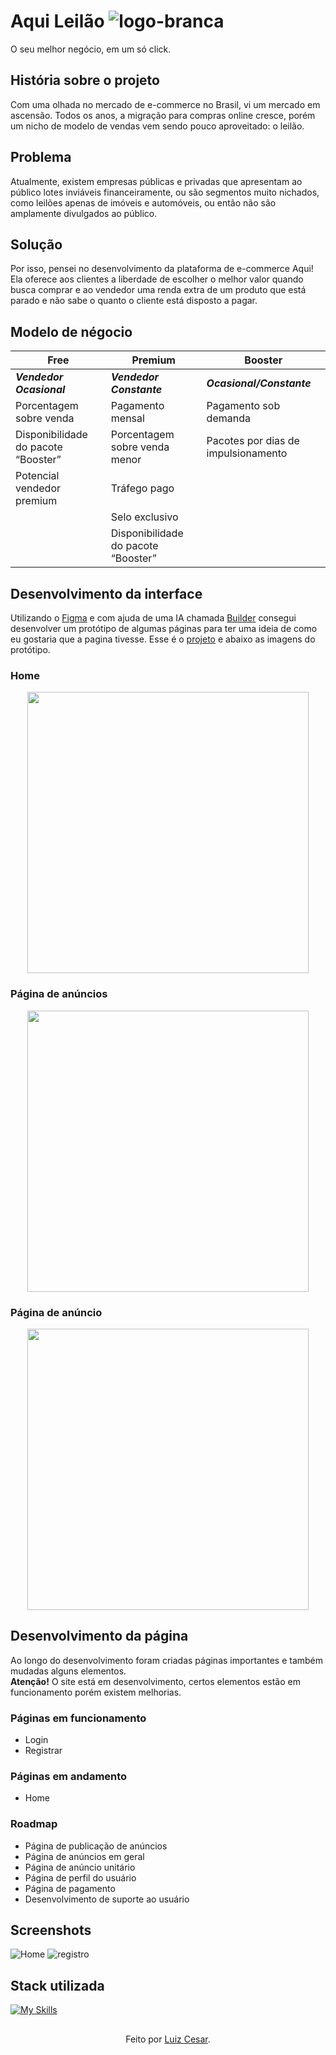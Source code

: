 
# Aqui Leilão ![logo-branca](https://github.com/luizcesar-lc/Aqui-Leiloes/assets/66847811/787fbd67-c1a5-4cd9-81cd-50c3cd09fe1a)

 O seu melhor negócio, em um só click.

## História sobre o projeto

Com uma olhada no mercado de e-commerce no Brasil, vi um mercado em ascensão. Todos os anos, a migração para compras online cresce, porém um nicho de modelo de vendas vem sendo pouco aproveitado: o leilão.


## Problema

Atualmente, existem empresas públicas e privadas que apresentam ao público lotes inviáveis financeiramente, ou são segmentos muito nichados, como leilões apenas de imóveis e automóveis, ou então não são amplamente divulgados ao público.
## Solução

Por isso, pensei no desenvolvimento da plataforma de e-commerce Aqui! Ela oferece aos clientes a liberdade de escolher o melhor valor quando busca comprar e ao vendedor uma renda extra de um produto que está parado e não sabe o quanto o cliente está disposto a pagar.
## Modelo de négocio

| **Free**| **Premium** | **Booster** |
|---|---|---|
|***Vendedor Ocasional*** | ***Vendedor Constante***|***Ocasional/Constante***|
| Porcentagem sobre venda | Pagamento mensal | Pagamento sob demanda |
| Disponibilidade do pacote “Booster” | Porcentagem sobre venda menor | Pacotes por dias de impulsionamento |
| Potencial vendedor premium | Tráfego pago | |
|  | Selo exclusivo | |
|  | Disponibilidade do pacote “Booster” | |


## Desenvolvimento da interface

Utilizando o [Figma](https://www.figma.com/) e com ajuda de uma IA chamada [Builder](https://www.builder.io/) consegui desenvolver um protótipo de algumas páginas para ter uma ideia de como eu gostaria que a pagina tivesse. Esse é o [projeto](https://www.figma.com/file/Yc1KIz1HQrQ6VXcRuvLCrR/P%C3%A1gina---AQUI?type=design&node-id=0-1&mode=design) e abaixo as imagens do protótipo.

### Home

<div align="center">
<img src="https://github.com/luizcesar-lc/Aqui-Leiloes/assets/66847811/11ce5c77-375a-4ecb-8568-139a912349b7" width="450px" />
</div>

### Página de anúncios 

<div align="center">
<img src="https://github.com/luizcesar-lc/Aqui-Leiloes/assets/66847811/ab8d143d-b410-411b-9f41-d9a83a91be5c" width="450px" />
</div>

### Página de anúncio 

<div align="center">
<img src="https://github.com/luizcesar-lc/Aqui-Leiloes/assets/66847811/15c7d4c8-fe76-4b03-82ef-62c71440534e" width="450px" />
</div>

## Desenvolvimento da página

Ao longo do desenvolvimento foram criadas páginas importantes e também mudadas alguns elementos.<br />
**Atenção!** O site está em desenvolvimento, certos elementos estão em funcionamento porém existem melhorias.

### Páginas em funcionamento

- Login
- Registrar

### Páginas em andamento

- Home

### Roadmap

- Página de publicação de anúncios
- Página de anúncios em geral
- Página de anúncio unitário
- Página de perfil do usuário
- Página de pagamento
- Desenvolvimento de suporte ao usuário
## Screenshots

![Home](https://github.com/luizcesar-lc/Aqui-Leiloes/assets/66847811/927bf07d-503d-4f4a-8124-244c9e9e6597)
![registro](https://github.com/luizcesar-lc/Aqui-Leiloes/assets/66847811/ec078e79-d0ce-4654-97ab-16149eb4ccec)


## Stack utilizada

[![My Skills](https://skillicons.dev/icons?i=js,html,css,firebase)](https://skillicons.dev)


##
<div align="center">Feito por <a href="https://github.com/luizcesar-lc">Luiz Cesar</a>.</div>
